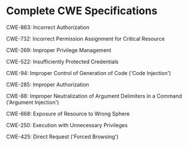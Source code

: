 

# Complete CWE Specifications

CWE-863: Incorrect Authorization

CWE-732: Incorrect Permission Assignment for Critical Resource

CWE-269: Improper Privilege Management

CWE-522: Insufficiently Protected Credentials

CWE-94: Improper Control of Generation of Code ('Code Injection')

CWE-285: Improper Authorization

CWE-88: Improper Neutralization of Argument Delimiters in a Command ('Argument Injection')

CWE-668: Exposure of Resource to Wrong Sphere

CWE-250: Execution with Unnecessary Privileges

CWE-425: Direct Request ('Forced Browsing')